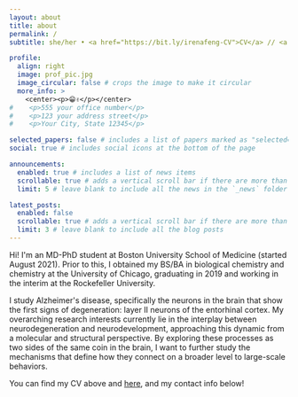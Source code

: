 ```yaml
---
layout: about
title: about
permalink: /
subtitle: she/her • <a href="https://bit.ly/irenafeng-CV">CV</a> // <a href="https://www.bumc.bu.edu/mdphd">BUSM MD-PhD</a> • <a href="https://www.bumc.bu.edu/anatneuro/">Anatomy & Neurobiology</a> • <a href="https://www.bumc.bu.edu/anatneuro/roussarie-lab/">Roussarie Lab</a>

profile:
  align: right
  image: prof_pic.jpg
  image_circular: false # crops the image to make it circular
  more_info: >
    <center><p>😁✌</p></center>
#    <p>555 your office number</p>
#    <p>123 your address street</p>
#    <p>Your City, State 12345</p>

selected_papers: false # includes a list of papers marked as "selected={true}"
social: true # includes social icons at the bottom of the page

announcements:
  enabled: true # includes a list of news items
  scrollable: true # adds a vertical scroll bar if there are more than 3 news items
  limit: 5 # leave blank to include all the news in the `_news` folder

latest_posts:
  enabled: false
  scrollable: true # adds a vertical scroll bar if there are more than 3 new posts items
  limit: 3 # leave blank to include all the blog posts
---
```


Hi! I'm an MD-PhD student at Boston University School of Medicine (started August 2021). Prior to this, I obtained my BS/BA in biological chemistry and chemistry at the University of Chicago, graduating in 2019 and working in the interim at the Rockefeller University.

I study Alzheimer's disease, specifically the neurons in the brain that show the first signs of degeneration: layer II neurons of the entorhinal cortex. My overarching research interests currently lie in the interplay between neurodegeneration and neurodevelopment, approaching this dynamic from a molecular and structural perspective. By exploring these processes as two sides of the same coin in the brain, I want to further study the mechanisms that define how they connect on a broader level to large-scale behaviors.

You can find my CV above and [here](https://bit.ly/irenafeng-CV), and my contact info below!
